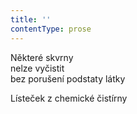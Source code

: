 ```yaml
---
title: ''
contentType: prose
---
```


Některé skvrny  
nelze vyčistit  
bez porušení podstaty látky

Lísteček z chemické čistírny

